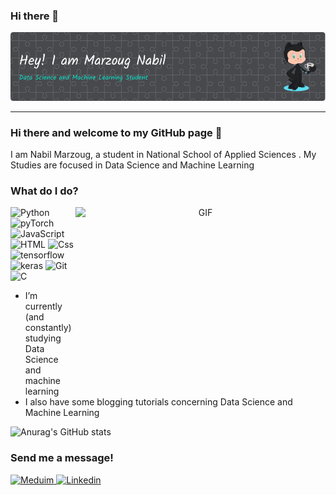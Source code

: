 ### Hi there 👋

<img src="/github-header-image.png" alt="banner" />

---

### Hi there and welcome to my GitHub page 👋

I am Nabil Marzoug, a student in National School of Applied Sciences . My Studies are focused in Data Science and Machine Learning 


### What do I do?
  
<a target="_blank" align="center">
  <img align="right" top="500" height="300" width="400" alt="GIF" src="https://media.giphy.com/media/SWoSkN6DxTszqIKEqv/giphy.gif">
</a>

<p>
  <img alt="Python" src="https://img.shields.io/badge/Pyhton-3776AB?logo=react&logoColor=white&style=for-the-badge" />
  <img alt="pyTorch" src="https://img.shields.io/badge/pyTorch-EE4C2C?logo=angular&logoColor=white&style=for-the-badge" />
  <img alt="JavaScript" src="https://img.shields.io/badge/JavaScript-F7DF1E?logo=javascript&logoColor=white&style=for-the-badge" />
  <img alt="HTML" src="https://img.shields.io/badge/HTML-E34F26?logo=html5&logoColor=white&style=for-the-badge" />
  <img alt="Css" src="https://img.shields.io/badge/Tensorflow-FF6F00?logo=css3&logoColor=white&style=for-the-badge" />
  <img alt="tensorflow" src="https://img.shields.io/badge/Sass-CC6699?logo=sass&logoColor=white&style=for-the-badge" />
  <img alt="keras" src="https://img.shields.io/badge/keras-D00000?logo=gatsby&logoColor=white&style=for-the-badge" />
  <img alt="Git" src="https://img.shields.io/badge/Git-F05032?logo=graphql&logoColor=white&style=for-the-badge" />
  <img alt="C " src="https://img.shields.io/badge/C-A8B9CC?logo=c&logoColor=white&style=for-the-badge" />
</p>

- I’m currently (and constantly) studying Data Science and machine learning
- I also have some blogging tutorials concerning Data Science and Machine Learning

![Anurag's GitHub stats](https://github-readme-stats.vercel.app/api?username=Marzoug-Nabil&show_icons=true&theme=radical)

### Send me a message!


<p>
  <a href="https://medium.com/@nabilmarzoug49">
    <img alt="Meduim" src="https://img.shields.io/badge/Meduim-000000?logo=instagram&logoColor=white&style=for-the-badge" />
  </a>
  <a href="https://www.linkedin.com/in/marzoug-nabil-427103229/"><img alt="Linkedin" src="https://img.shields.io/badge/linkedin-0077B5?logo=linkedin&logoColor=white&style=for-the-badge" /></a>
</p>
